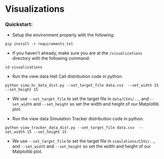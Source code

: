 # Visualizations

### Quickstart:

* Setup the environment properly with the following:
```
pip install -r requirements.txt
```

* If you haven't already, make sure you are at the `/visualizations` directory with the following command:
```
cd visualizations
```

* Run the view data Hall Call distribution code in python.
```
python view_hc_data_dist.py --set_target_file data.csv  --set_width 15 --set_height 15
```
* We use `--set_target_file` to set the target file in `data/CSVs/..`, and `--set_width` and `--set_height` so set the width and height
of our Matplotlib plot.


* Run the view data Simulation Tracker distribution code in python.
```
python view_tracker_data_dist.py --set_target_file data.csv  --set_width 15 --set_height 15
```
* We use `--set_target_file` to set the target file in `simulations/CSVs/..`, and `--set_width` and `--set_height` so set the width and height
of our Matplotlib plot.